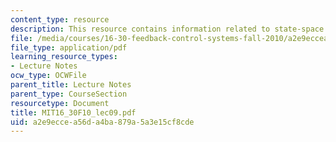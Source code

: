 ```yaml
---
content_type: resource
description: This resource contains information related to state-space model features.
file: /media/courses/16-30-feedback-control-systems-fall-2010/a2e9eccea56da4ba879a5a3e15cf8cde_MIT16_30F10_lec09.pdf
file_type: application/pdf
learning_resource_types:
- Lecture Notes
ocw_type: OCWFile
parent_title: Lecture Notes
parent_type: CourseSection
resourcetype: Document
title: MIT16_30F10_lec09.pdf
uid: a2e9ecce-a56d-a4ba-879a-5a3e15cf8cde
---
```

